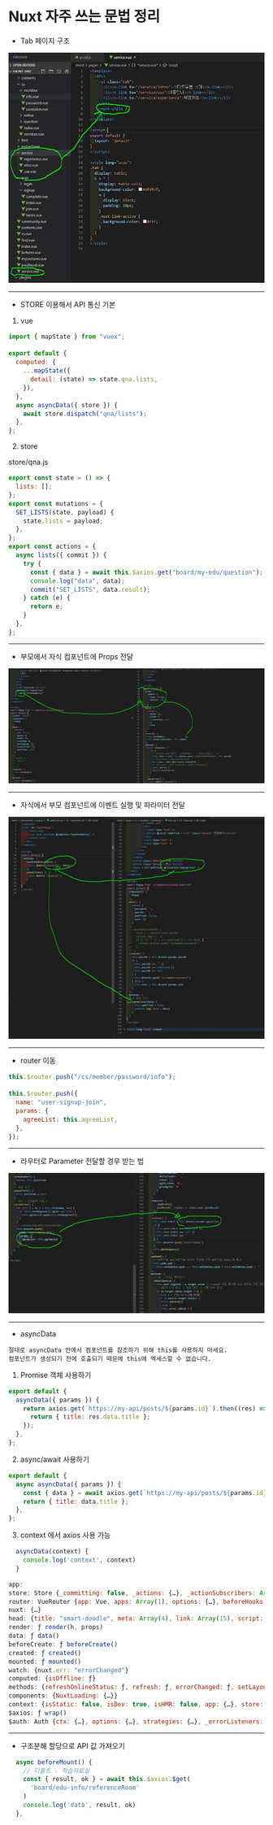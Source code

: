 # Nuxt 자주 쓰는 문법 정리

- Tab 페이지 구조

<img src="./img/tabRouter01.JPG">

---

- STORE 이용해서 API 통신 기본

1. vue

```js
import { mapState } from "vuex";

export default {
  computed: {
    ...mapState({
      detail: (state) => state.qna.lists,
    }),
  },
  async asyncData({ store }) {
    await store.dispatch("qna/lists");
  },
};
```

2. store

store/qna.js

```js
export const state = () => {
  lists: [];
};
export const mutations = {
  SET_LISTS(state, payload) {
    state.lists = payload;
  },
};
export const actions = {
  async lists({ commit }) {
    try {
      const { data } = await this.$axios.get("board/my-edu/question");
      console.log("data", data);
      commit("SET_LISTS", data.result);
    } catch (e) {
      return e;
    }
  },
};
```

---

- 부모에서 자식 컴포넌트에 Props 전달

<img src="./img/props01.JPG">

---

- 자식에서 부모 컴포넌트에 이벤트 실행 및 파라미터 전달

<img src="./img/emit01.JPG">

---

- router 이동

```js
this.$router.push("/cs/member/password/info");

this.$router.push({
  name: "user-signup-join",
  params: {
    agreeList: this.agreeList,
  },
});
```

---

- 라우터로 Parameter 전달할 경우 받는 법

<img src="./img/params01.JPG">

---

- asyncData

```
절대로 asyncData 안에서 컴포넌트를 참조하기 위해 this를 사용하지 마세요.
컴포넌트가 생성되기 전에 호출되기 때문에 this에 엑세스할 수 없습니다.
```

1. Promise 객체 사용하기

```js
export default {
  asyncData({ params }) {
    return axios.get(`https://my-api/posts/${params.id}`).then((res) => {
      return { title: res.data.title };
    });
  },
};
```

2. async/await 사용하기

```js
export default {
  async asyncData({ params }) {
    const { data } = await axios.get(`https://my-api/posts/${params.id}`);
    return { title: data.title };
  },
};
```

3. context 에서 axios 사용 가능

```js
  asyncData(context) {
    console.log('context', context)
  }
```

```js
app:
store: Store {_committing: false, _actions: {…}, _actionSubscribers: Array(0), _mutations: {…}, _wrappedGetters: {…}, …}
router: VueRouter {app: Vue, apps: Array(1), options: {…}, beforeHooks: Array(2), resolveHooks: Array(0), …}
nuxt: {…}
head: {title: "smart-doodle", meta: Array(4), link: Array(15), script: Array(2), style: Array(0)}
render: ƒ render(h, props)
data: ƒ data()
beforeCreate: ƒ beforeCreate()
created: ƒ created()
mounted: ƒ mounted()
watch: {nuxt.err: "errorChanged"}
computed: {isOffline: ƒ}
methods: {refreshOnlineStatus: ƒ, refresh: ƒ, errorChanged: ƒ, setLayout: ƒ, loadLayout: ƒ}
components: {NuxtLoading: {…}}
context: {isStatic: false, isDev: true, isHMR: false, app: {…}, store: Store, …}
$axios: ƒ wrap()
$auth: Auth {ctx: {…}, options: {…}, strategies: {…}, _errorListeners: Array(0), _redirectListeners: Array(0), …}
```

---

- 구조분해 할당으로 API 값 가져오기

```js
  async beforeMount() {
    // 디폴트 - 학습자료실
    const { result, ok } = await this.$axios.$get(
      'board/edu-info/referenceRoom'
    )
    console.log('data', result, ok)
  },
```
